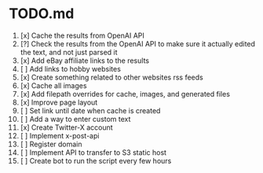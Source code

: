 # TODO.md

1. [x] Cache the results from OpenAI API
2. [?] Check the results from the OpenAI API to make sure it actually edited the text, and not just parsed it
3. [x] Add eBay affiliate links to the results
4. [ ] Add links to hobby websites
5. [x] Create something related to other websites rss feeds
6. [x] Cache all images
7. [x] Add filepath overrides for cache, images, and generated files
8. [x] Improve page layout
9. [ ] Set link until date when cache is created
10. [ ] Add a way to enter custom text
11. [x] Create Twitter-X account
12. [ ] Implement x-post-api
13. [ ] Register domain
14. [ ] Implement API to transfer to S3 static host
15. [ ] Create bot to run the script every few hours
